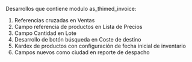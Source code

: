 Desarrollos que contiene modulo as_thimed_invoice:

1.	Referencias cruzadas en Ventas
2.	Campo referencia de productos en Lista de Precios
3.	Campo Cantidad en Lote
4.	Desarrollo de botón búsqueda en Coste de destino
5.	Kardex de productos con configuración de fecha inicial de inventario
6.  Campos nuevos como ciudad en reporte de despacho
